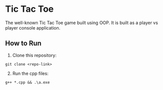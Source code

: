 # Tic Tac Toe
The well-known Tic Tac Toe game built using OOP. It is built as a player vs player console application.  

## How to Run

1. Clone this repository:
```
git clone <repo-link>
```
2. Run the cpp files:
```
g++ *.cpp && .\a.exe
```
